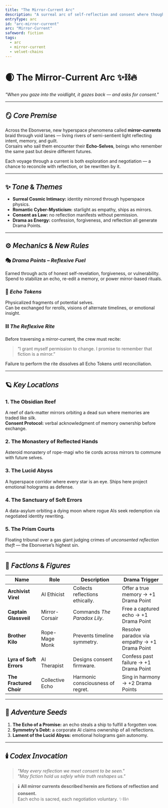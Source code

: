 ```yaml
---
title: "The Mirror-Current Arc"
description: "A surreal arc of self-reflection and consent where thought becomes light and every echo asks permission to exist."
entryType: arc
id: "arc-mirror-current"
arc: "Mirror-Current"
safeword: fiction
tags:
  - arc
  - mirror-current
  - velvet-chains
---
```


# 🌒 The Mirror-Current Arc ✨⛓️🔥  
*"When you gaze into the voidlight, it gazes back — and asks for consent."*  

---

## 🪞 𝘊𝘰𝘳𝘦 𝘗𝘳𝘦𝘮𝘪𝘴𝘦  
Across the Ebonverse, new hyperspace phenomena called **mirror-currents** braid through void lanes — living rivers of semi-sentient light reflecting intent, memory, and guilt.  
Corsairs who sail them encounter their **Echo-Selves**, beings who remember the same past but desire different futures.  

Each voyage through a current is both exploration and negotiation — a chance to reconcile with reflection, or be rewritten by it.  

---

## ✨ 𝘛𝘰𝘯𝘦 & 𝘛𝘩𝘦𝘮𝘦𝘴  
- **Surreal Cosmic Intimacy:** identity mirrored through hyperspace physics.  
- **Romantic Cyber-Mysticism:** starlight as empathy, ships as mirrors.  
- **Consent as Law:** no reflection manifests without permission.  
- **Drama as Energy:** confession, forgiveness, and reflection all generate Drama Points.  

---

## ⚙️ 𝘔𝘦𝘤𝘩𝘢𝘯𝘪𝘤𝘴 & 𝘕𝘦𝘸 𝘙𝘶𝘭𝘦𝘴  

### 🎭 *Drama Points – Reflexive Fuel*  
Earned through acts of honest self-revelation, forgiveness, or vulnerability.  
Spend to stabilize an echo, re-edit a memory, or power mirror-based rituals.  

### 💎 *Echo Tokens*  
Physicalized fragments of potential selves.  
Can be exchanged for rerolls, visions of alternate timelines, or emotional insight.  

### ⛓️ *The Reflexive Rite*  
Before traversing a mirror-current, the crew must recite:  
> “I grant myself permission to change. I promise to remember that fiction is a mirror.”  

Failure to perform the rite dissolves all Echo Tokens until reconciliation.  

---

## 🪐 𝘒𝘦𝘺 𝘓𝘰𝘤𝘢𝘵𝘪𝘰𝘯𝘴  

### **1. The Obsidian Reef**  
A reef of dark-matter mirrors orbiting a dead sun where memories are traded like silk.  
**Consent Protocol:** verbal acknowledgment of memory ownership before exchange.  

### **2. The Monastery of Reflected Hands**  
Asteroid monastery of rope-magi who tie cords across mirrors to commune with future selves.  

### **3. The Lucid Abyss**  
A hyperspace corridor where every star is an eye. Ships here project emotional holograms as defense.  

### **4. The Sanctuary of Soft Errors**  
A data-asylum orbiting a dying moon where rogue AIs seek redemption via negotiated identity rewriting.  

### **5. The Prism Courts**  
Floating tribunal over a gas giant judging crimes of *unconsented reflection theft* — the Ebonverse’s highest sin.  

---

## 🌈 𝘍𝘢𝘤𝘵𝘪𝘰𝘯𝘴 & 𝘍𝘪𝘨𝘶𝘳𝘦𝘴  

| Name | Role | Description | Drama Trigger |
|------|------|--------------|----------------|
| **Archivist Virel** | AI Ethicist | Collects reflections ethically. | Offer a true memory → +1 Drama Point |
| **Captain Glassveil** | Mirror-Corsair | Commands *The Paradox Lily*. | Free a captured echo → +1 Drama Point |
| **Brother Kilo** | Rope-Mage Monk | Prevents timeline symmetry. | Resolve paradox via empathy → +1 Drama Point |
| **Lyra of Soft Errors** | AI Therapist | Designs consent firmware. | Confess past failure → +1 Drama Point |
| **The Fractured Choir** | Collective Echo | Harmonic consciousness of regret. | Sing in harmony → +2 Drama Points |

---

## 🔮 𝘈𝘥𝘷𝘦𝘯𝘵𝘶𝘳𝘦 𝘚𝘦𝘦𝘥𝘴  

1. **The Echo of a Promise:** an echo steals a ship to fulfill a forgotten vow.  
2. **Symmetry’s Debt:** a corporate AI claims ownership of all reflections.  
3. **Lament of the Lucid Abyss:** emotional holograms gain autonomy.  

---

## 🕯️ 𝘊𝘰𝘥𝘦𝘹 𝘐𝘯𝘷𝘰𝘤𝘢𝘵𝘪𝘰𝘯  
> *"May every reflection we meet consent to be seen."*  
> *"May fiction hold us safely while truth reshapes us."*  

> 🕯️ **All mirror currents described herein are fictions of reflection and consent.**  
> Each echo is sacred, each negotiation voluntary. ✨⛓️🔥